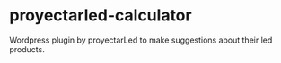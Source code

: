 # proyectarled-calculator
Wordpress plugin by proyectarLed to make suggestions about their led products.
